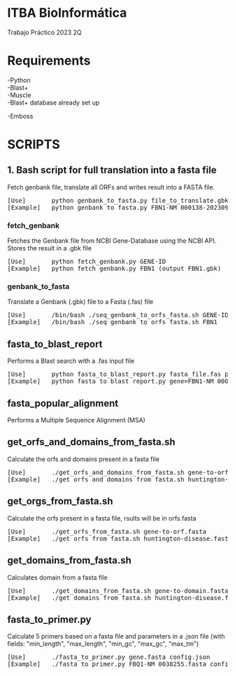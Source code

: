 # ITBA BioInformática
Trabajo Práctico 2023 2Q 

# Requirements
-Python \
-Blast+ \
-Muscle \
-Blast+ database already set up

-Emboss 

# SCRIPTS

## 1. Bash script for full translation into a fasta file
Fetch genbank file, translate all ORFs and writes result into a FASTA file.
<pre>
[Use]       python genbank_to_fasta.py file_to_translate.gbk
[Example]   python genbank_to_fasta.py FBN1-NM_000138-20230919203303.gbk
</pre>

### fetch_genbank
Fetches the Genbank file from NCBI Gene-Database using the NCBI API. Stores the result
in a .gbk file
<pre>
[Use]       python fetch_genbank.py GENE-ID
[Example]   python fetch_genbank.py FBN1 (output FBN1.gbk)
</pre>

### genbank_to_fasta
Translate a Genbank (.gbk) file to a Fasta (.fas) file 
<pre>
[Use]       /bin/bash ./seq_genbank_to_orfs_fasta.sh GENE-ID
[Example]   /bin/bash ./seq_genbank_to_orfs_fasta.sh FBN1
</pre>

## fasta_to_blast_report
Performs a Blast search with a .fas input file
<pre>
[Use]       python fasta_to_blast_report.py fasta_file.fas path_to_db
[Example]   python fasta_to_blast_report.py gene=FBN1-NM_000138-20230919203303.fas ../../ncbi-blast-2.14.1+/data/swissprot
</pre>

## fasta_popular_alignment
Performs a Multiple Sequence Alignment (MSA)

## get_orfs_and_domains_from_fasta.sh
Calculate the orfs and domains present in a fasta file
<pre>
[Use]       ./get_orfs_and_domains_from_fasta.sh gene-to-orf-and-fasta.fasta
[Example]   ./get_orfs_and_domains_from_fasta.sh huntington-disease.fasta
</pre>

## get_orgs_from_fasta.sh
Calculate the orfs present in a fasta file, rsults will be in orfs.fasta
<pre>
[Use]       ./get_orfs_from_fasta.sh gene-to-orf.fasta
[Example]   ./get_orfs_from_fasta.sh huntington-disease.fasta
</pre>

## get_domains_from_fasta.sh
Calculates domain from a fasta file
<pre>
[Use]       ./get_domains_from_fasta.sh gene-to-domain.fasta
[Example]   ./get_domains_from_fasta.sh huntington-disease.fasta
</pre>

## fasta_to_primer.py
Calculate 5 primers based on a fasta file and parameters in a .json file (with fields: "min_length", "max_length", "min_gc", "max_gc", "max_tm")
<pre>
[Use]       ./fasta_to_primer.py gene.fasta config.json
[Example]   ./fasta_to_primer.py FBQ1-NM_0038255.fasta config.json
</pre>

